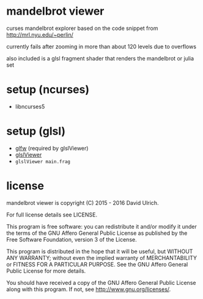 # mandelbrot viewer

curses mandelbrot explorer based on the code snippet from http://mrl.nyu.edu/~perlin/

currently fails after zooming in more than about 120 levels due to overflows

also included is a glsl fragment shader that renders the mandelbrot or julia set

# setup (ncurses)

* libncurses5

# setup (glsl)

* [glfw](https://github.com/glfw/glfw) (required by glslViewer)
* [glslViewer](https://github.com/patriciogonzalezvivo/glslViewer)
* `glslViewer main.frag`


# license

mandelbrot viewer is copyright (C) 2015 - 2016  David Ulrich.

For full license details see LICENSE.

This program is free software: you can redistribute it and/or modify
it under the terms of the GNU Affero General Public License as published
by the Free Software Foundation, version 3 of the License.

This program is distributed in the hope that it will be useful,
but WITHOUT ANY WARRANTY; without even the implied warranty of
MERCHANTABILITY or FITNESS FOR A PARTICULAR PURPOSE.  See the
GNU Affero General Public License for more details.

You should have received a copy of the GNU Affero General Public License
along with this program.  If not, see <http://www.gnu.org/licenses/>.
